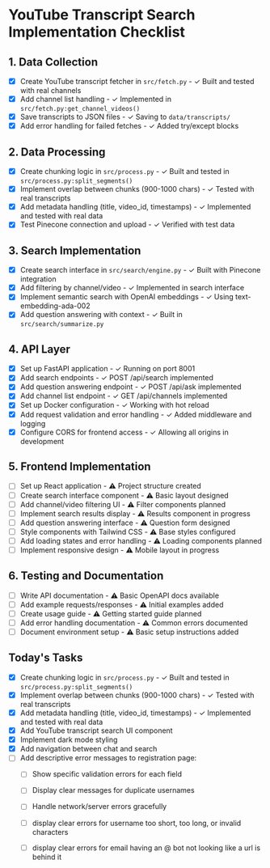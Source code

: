 # YouTube Transcript Search Implementation Checklist

## 1. Data Collection
- [x] Create YouTube transcript fetcher in `src/fetch.py` - ✓ Built and tested with real channels
- [x] Add channel list handling - ✓ Implemented in `src/fetch.py:get_channel_videos()`
- [x] Save transcripts to JSON files - ✓ Saving to `data/transcripts/`
- [x] Add error handling for failed fetches - ✓ Added try/except blocks

## 2. Data Processing
- [x] Create chunking logic in `src/process.py` - ✓ Built and tested in `src/process.py:split_segments()`
- [x] Implement overlap between chunks (900-1000 chars) - ✓ Tested with real transcripts
- [x] Add metadata handling (title, video_id, timestamps) - ✓ Implemented and tested with real data
- [x] Test Pinecone connection and upload - ✓ Verified with test data

## 3. Search Implementation
- [x] Create search interface in `src/search/engine.py` - ✓ Built with Pinecone integration
- [x] Add filtering by channel/video - ✓ Implemented in search interface
- [x] Implement semantic search with OpenAI embeddings - ✓ Using text-embedding-ada-002
- [x] Add question answering with context - ✓ Built in `src/search/summarize.py`

## 4. API Layer
- [x] Set up FastAPI application - ✓ Running on port 8001
- [x] Add search endpoints - ✓ POST /api/search implemented
- [x] Add question answering endpoint - ✓ POST /api/ask implemented
- [x] Add channel list endpoint - ✓ GET /api/channels implemented
- [x] Set up Docker configuration - ✓ Working with hot reload
- [x] Add request validation and error handling - ✓ Added middleware and logging
- [x] Configure CORS for frontend access - ✓ Allowing all origins in development

## 5. Frontend Implementation
- [ ] Set up React application - ⚠️ Project structure created
- [ ] Create search interface component - ⚠️ Basic layout designed
- [ ] Add channel/video filtering UI - ⚠️ Filter components planned
- [ ] Implement search results display - ⚠️ Results component in progress
- [ ] Add question answering interface - ⚠️ Question form designed
- [ ] Style components with Tailwind CSS - ⚠️ Base styles configured
- [ ] Add loading states and error handling - ⚠️ Loading components planned
- [ ] Implement responsive design - ⚠️ Mobile layout in progress

## 6. Testing and Documentation
- [ ] Write API documentation - ⚠️ Basic OpenAPI docs available
- [ ] Add example requests/responses - ⚠️ Initial examples added
- [ ] Create usage guide - ⚠️ Getting started guide planned
- [ ] Add error handling documentation - ⚠️ Common errors documented
- [ ] Document environment setup - ⚠️ Basic setup instructions added

## Today's Tasks

- [x] Create chunking logic in `src/process.py` - ✓ Built and tested in `src/process.py:split_segments()`
- [x] Implement overlap between chunks (900-1000 chars) - ✓ Tested with real transcripts
- [x] Add metadata handling (title, video_id, timestamps) - ✓ Implemented and tested with real data
- [x] Add YouTube transcript search UI component
- [x] Implement dark mode styling
- [x] Add navigation between chat and search
- [ ] Add descriptive error messages to registration page:
  - [ ] Show specific validation errors for each field
  - [ ] Display clear messages for duplicate usernames
  - [ ] Handle network/server errors gracefully
  - [ ] display clear errors for username too short, too long, or invalid characters
  - [ ] display clear errors for email having an @ bot not looking like a url is behind it


